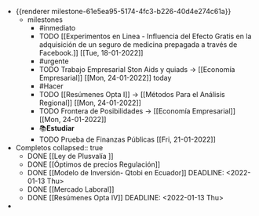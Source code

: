 - {{renderer milestone-61e5ea95-5174-4fc3-b226-40d4e274c61a}}
	- milestones
		- #inmediato
		- TODO [[Experimentos  en Linea - Influencia del Efecto Gratis en la adquisición de un seguro de medicina prepagada a través de Facebook.]] [[Tue, 18-01-2022]]
		- #urgente
		- TODO Trabajo Empresarial Ston Aids y quiads → [[Economía Empresarial]] [[Mon, 24-01-2022]] today
		- #Hacer
		- TODO [[Resúmenes Opta I]] → [[Métodos Para el Análisis Regional]] [[Mon, 24-01-2022]]
		- TODO Frontera de Posibilidades → [[Economía Empresarial]] [[Mon, 24-01-2022]]
		- ​📚**Estudiar**
		- TODO Prueba de Finanzas Públicas [[Fri, 21-01-2022]]
- Completos
  collapsed:: true
	- DONE [[Ley de Plusvalía ]]
	- DONE [[Óptimos de precios Regulación]]
	- DONE [[Modelo de Inversión- Qtobi en Ecuador]]
	  DEADLINE: <2022-01-13 Thu>
	- DONE [[Mercado Laboral]]
	- DONE [[Resúmenes Opta IV]]
	  DEADLINE: <2022-01-13 Thu>
-